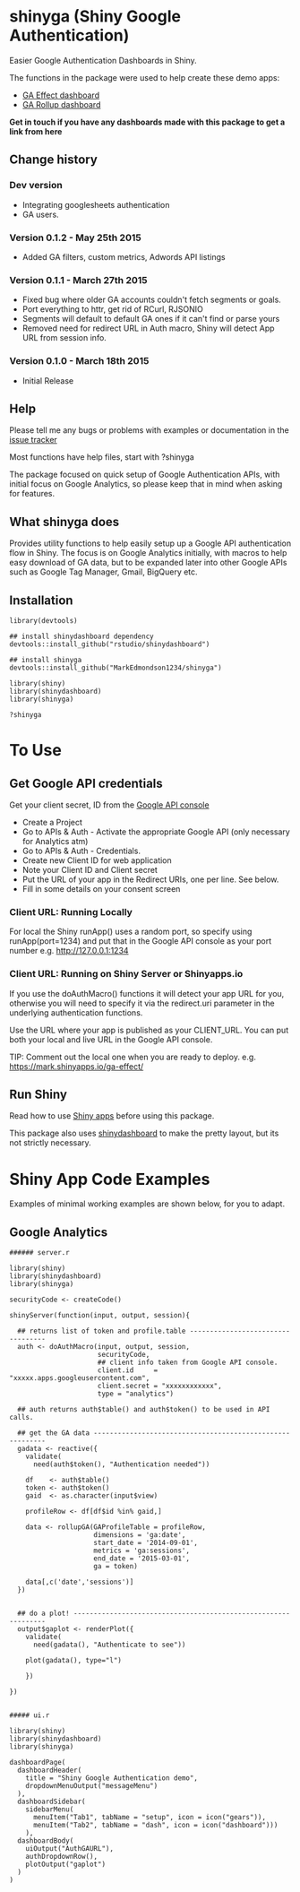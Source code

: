 # shinyga (Shiny Google Authentication)
Easier Google Authentication Dashboards in Shiny.

The functions in the package were used to help create these demo apps:

* [GA Effect dashboard](http://markedmondson.me/how-i-made-ga-effect-creating-an-online-statistics-dashboard-using-reais)
* [GA Rollup dashboard](https://mark.shinyapps.io/ga-rollup/)

**Get in touch if you have any dashboards made with this package to get a link from here**

## Change history

### Dev version
* Integrating googlesheets authentication
* GA users.

### Version 0.1.2 - May 25th 2015
* Added GA filters, custom metrics, Adwords API listings

### Version 0.1.1 - March 27th 2015
* Fixed bug where older GA accounts couldn't fetch segments or goals.
* Port everything to httr, get rid of RCurl, RJSONIO 
* Segments will default to default GA ones if it can't find or parse yours
* Removed need for redirect URL in Auth macro, Shiny will detect App URL from session info.

### Version 0.1.0 - March 18th 2015
* Initial Release

## Help 
Please tell me any bugs or problems with examples or documentation in the [issue tracker](https://github.com/MarkEdmondson1234/shinyga/issues)

Most functions have help files, start with ?shinyga

The package focused on quick setup of Google Authentication APIs, with initial focus on Google Analytics, so please keep that in mind when asking for features. 

## What shinyga does

Provides utility functions to help easily setup up a Google API authentication flow in Shiny. The focus is on Google Analytics initially, with macros to help easy download of GA data, but to be expanded later into other Google APIs such as Google Tag Manager, Gmail, BigQuery etc.

## Installation

    library(devtools)
    
    ## install shinydashboard dependency
    devtools::install_github("rstudio/shinydashboard")
    
    ## install shinyga
    devtools::install_github("MarkEdmondson1234/shinyga")
    
    library(shiny)
    library(shinydashboard)
    library(shinyga)
    
    ?shinyga

# To Use

## Get Google API credentials

Get your client secret, ID from the [Google API console](https://ga-dev-tools.appspot.com/explorer/)

* Create a Project
* Go to APIs & Auth - Activate the appropriate Google API (only necessary for Analytics atm)
* Go to APIs & Auth - Credentials.
* Create new Client ID for web application
* Note your Client ID and Client secret
* Put the URL of your app in the Redirect URIs, one per line. See below.
* Fill in some details on your consent screen

### Client URL: Running Locally
For local the Shiny runApp() uses a random port, so specify using runApp(port=1234) and put that in the Google API console as your port number e.g. http://127.0.0.1:1234

### Client URL: Running on Shiny Server or Shinyapps.io
If you use the doAuthMacro() functions it will detect your app URL for you, otherwise you will need to specify it via the redirect.uri parameter in the underlying authentication functions. 

Use the URL where your app is published as your CLIENT_URL.  You can put both your local and live URL in the Google API console. 

TIP: Comment out the local one when you are ready to deploy. e.g. https://mark.shinyapps.io/ga-effect/

## Run Shiny

Read how to use [Shiny apps](http://shiny.rstudio.com/) before using this package.  

This package also uses [shinydashboard](http://rstudio.github.io/shinydashboard/) to make the pretty layout, but its not strictly necessary.

# Shiny App Code Examples

Examples of minimal working examples are shown below, for you to adapt. 

## Google Analytics
 
    ###### server.r
    
    library(shiny)
    library(shinydashboard)
    library(shinyga)
    
    securityCode <- createCode()
    
    shinyServer(function(input, output, session){
  
      ## returns list of token and profile.table ----------------------------------
      auth <- doAuthMacro(input, output, session,
                          securityCode,
                          ## client info taken from Google API console.
                          client.id     = "xxxxx.apps.googleusercontent.com",
                          client.secret = "xxxxxxxxxxxx",
                          type = "analytics")
  
      ## auth returns auth$table() and auth$token() to be used in API calls.
  
      ## get the GA data ----------------------------------------------------------
      gadata <- reactive({
        validate(
          need(auth$token(), "Authentication needed"))
    
        df    <- auth$table()
        token <- auth$token()
        gaid  <- as.character(input$view)
        
        profileRow <- df[df$id %in% gaid,] 
        
        data <- rollupGA(GAProfileTable = profileRow,
                         dimensions = 'ga:date',
                         start_date = '2014-09-01',
                         metrics = 'ga:sessions',
                         end_date = '2015-03-01',
                         ga = token)
                         
        data[,c('date','sessions')]
      }) 
  
  
      ## do a plot! ---------------------------------------------------------------
      output$gaplot <- renderPlot({
        validate(
          need(gadata(), "Authenticate to see"))
    
        plot(gadata(), type="l") 
    
        })
  
    })

    
    ##### ui.r
    
    library(shiny)
    library(shinydashboard)
    library(shinyga)

    dashboardPage(
      dashboardHeader(
        title = "Shiny Google Authentication demo",
        dropdownMenuOutput("messageMenu")
      ),
      dashboardSidebar(
        sidebarMenu(
          menuItem("Tab1", tabName = "setup", icon = icon("gears")),
          menuItem("Tab2", tabName = "dash", icon = icon("dashboard")))
        ),
      dashboardBody(
        uiOutput("AuthGAURL"),
        authDropdownRow(),
        plotOutput("gaplot")
      )
    )